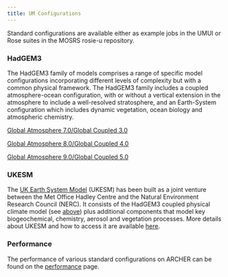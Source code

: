 ```yaml
---
title: UM Configurations
---
```

Standard configurations are available either as example jobs in the UMUI or Rose suites in the MOSRS rosie-u repository. 

### HadGEM3

The HadGEM3 family of models comprises a range of specific model configurations incorporating different levels of complexity but with a common physical framework. The HadGEM3 family includes a coupled atmosphere-ocean configuration, with or without a vertical extension in the atmosphere to include a well-resolved stratosphere, and an Earth-System configuration which includes dynamic vegetation, ocean biology and atmospheric chemistry.

[Global Atmosphere 7.0/Global Coupled 3.0](ga7.0-gc3.0)

[Global Atmosphere 8.0/Global Coupled 4.0](ga8.0-gc4.0)

[Global Atmosphere 9.0/Global Coupled 5.0](ga9.0-gc5.0)

###  UKESM

The [UK Earth System Model](ukesm) (UKESM) has been built as a joint venture between the Met Office Hadley Centre and the Natural Environment Research Council (NERC).  It consists of the HadGEM3 coupled physical climate model (see [above](#hadgem3)) plus additional components that model key biogeochemical, chemistry, aerosol and vegetation processes.  More details about UKESM and how to access it are available [here](ukesm).

### Performance

The performance of various standard configurations on ARCHER can be found on the [performance](/unified-model/performance/) page.
